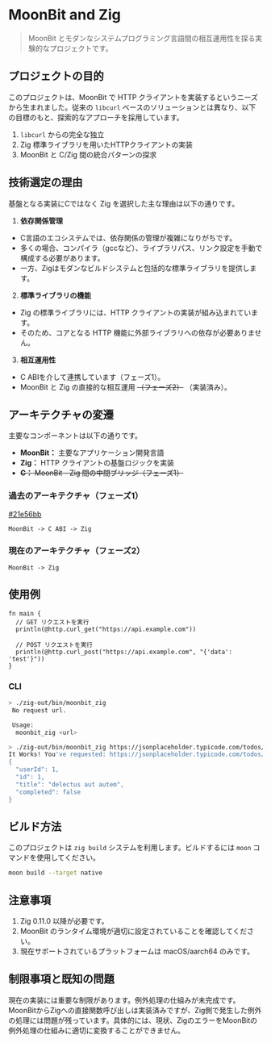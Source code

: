 # MoonBit and Zig

> MoonBit とモダンなシステムプログラミング言語間の相互運用性を探る実験的なプロジェクトです。

## プロジェクトの目的

このプロジェクトは、MoonBit で HTTP クライアントを実装するというニーズから生まれました。従来の `libcurl` ベースのソリューションとは異なり、以下の目標のもと、探索的なアプローチを採用しています。

1. `libcurl` からの完全な独立
2. Zig 標準ライブラリを用いたHTTPクライアントの実装
3. MoonBit と C/Zig 間の統合パターンの探求

## 技術選定の理由

基盤となる実装にCではなく Zig を選択した主な理由は以下の通りです。

1. **依存関係管理**
  * C言語のエコシステムでは、依存関係の管理が複雑になりがちです。
  * 多くの場合、コンパイラ（gccなど）、ライブラリパス、リンク設定を手動で構成する必要があります。
  * 一方、Zigはモダンなビルドシステムと包括的な標準ライブラリを提供します。

2. **標準ライブラリの機能**
  * Zig の標準ライブラリには、HTTP クライアントの実装が組み込まれています。
  * そのため、コアとなる HTTP 機能に外部ライブラリへの依存が必要ありません。

3. **相互運用性**
  * C ABIを介して連携しています（フェーズ1）。
  * MoonBit と Zig の直接的な相互運用 ~~（フェーズ2）~~ （実装済み）。

## アーキテクチャの変遷

主要なコンポーネントは以下の通りです。

* **MoonBit：** 主要なアプリケーション開発言語
* **Zig：** HTTP クライアントの基盤ロジックを実装
* ~~**C：** MoonBit - Zig 間の中間ブリッジ（フェーズ1）~~

### 過去のアーキテクチャ（フェーズ1）

[#21e56bb](21e56bb)

```
MoonBit -> C ABI -> Zig
```

### 現在のアーキテクチャ（フェーズ2）

```
MoonBit -> Zig
```

## 使用例

```moonbit
fn main {
  // GET リクエストを実行
  println(@http.curl_get("https://api.example.com"))
  
  // POST リクエストを実行
  println(@http.curl_post("https://api.example.com", "{'data': 'test'}"))
}
```

### CLI

```bash
> ./zig-out/bin/moonbit_zig
 No request url.

 Usage:
  moonbit_zig <url>

> ./zig-out/bin/moonbit_zig https://jsonplaceholder.typicode.com/todos/1
It Works! You've requested: https://jsonplaceholder.typicode.com/todos/1
{
  "userId": 1,
  "id": 1,
  "title": "delectus aut autem",
  "completed": false
}
```

## ビルド方法

このプロジェクトは `zig build` システムを利用します。ビルドするには `moon` コマンドを使用してください。

```bash
moon build --target native
```

## 注意事項

1. Zig 0.11.0 以降が必要です。
2. MoonBit のランタイム環境が適切に設定されていることを確認してください。
3. 現在サポートされているプラットフォームは macOS/aarch64 のみです。

## 制限事項と既知の問題

現在の実装には重要な制限があります。例外処理の仕組みが未完成です。MoonBitからZigへの直接関数呼び出しは実装済みですが、Zig側で発生した例外の処理には問題が残っています。具体的には、現状、ZigのエラーをMoonBitの例外処理の仕組みに適切に変換することができません。
